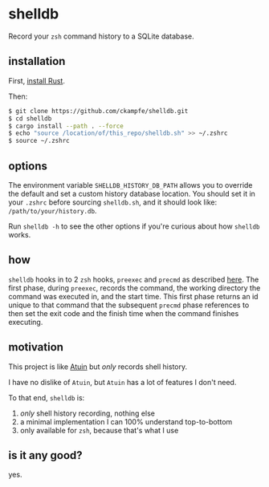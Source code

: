 # shelldb

Record your `zsh` command history to a SQLite database.

## installation

First, [install Rust](https://www.rust-lang.org/tools/install).

Then:

```sh
$ git clone https://github.com/ckampfe/shelldb.git
$ cd shelldb
$ cargo install --path . --force
$ echo "source /location/of/this_repo/shelldb.sh" >> ~/.zshrc
$ source ~/.zshrc
```

## options

The environment variable `SHELLDB_HISTORY_DB_PATH` allows you to override the default and set a custom history database location. You should set it in your `.zshrc` before sourcing `shelldb.sh`, and it should look like: `/path/to/your/history.db`.

Run `shelldb -h` to see the other options if you're curious about how `shelldb` works.

## how

`shelldb` hooks in to 2 `zsh` hooks, `preexec` and `precmd` as described [here](https://zsh.sourceforge.io/Doc/Release/Functions.html). The first phase, during `preexec`, records the command, the working directory the command was executed in, and the start time. This first phase returns an id unique to that command that the subsequent `precmd` phase references to then set the exit code and the finish time when the command finishes executing.

## motivation

This project is like [Atuin](https://github.com/atuinsh/atuin) but _only_ records shell history. 

I have no dislike of `Atuin`, but `Atuin` has a lot of features I don't need.

To that end, `shelldb` is:
1. _only_ shell history recording, nothing else
2. a minimal implementation I can 100% understand top-to-bottom
3. only available for `zsh`, because that's what I use

## is it any good?

yes.
